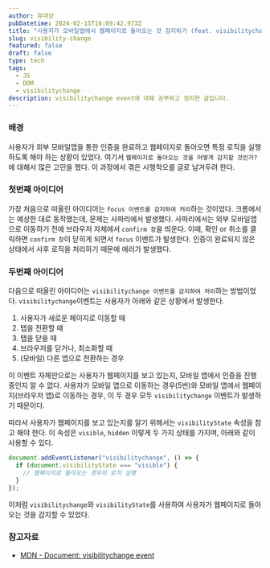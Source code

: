 ```yaml
---
author: 유대상
pubDatetime: 2024-02-15T16:09:42.973Z
title: "사용자가 모바일앱에서 웹페이지로 돌아오는 것 감지하기 (feat. visibilitychange)"
slug: visibility-change
featured: false
draft: false
type: tech
tags:
  - JS
  - DOM
  - visibilitychange
description: visibilitychange event에 대해 공부하고 정리한 글입니다.
---
```


### 배경

사용자가 외부 모바일앱을 통한 인증을 완료하고 웹페이지로 돌아오면 특정 로직을 실행하도록 해야 하는 상황이 있었다.
여기서 `웹페이지로 돌아오는 것을 어떻게 감지할 것인가?`에 대해서 많은 고민을 했다. 이 과정에서 겪은 시행착오를 글로 남겨두려 한다.

### 첫번째 아이디어

가장 처음으로 떠올린 아이디어는 `focus 이벤트를 감지하여 처리`하는 것이었다. 크롬에서는 예상한 대로 동작했는데, 문제는 사파리에서 발생했다.
사파리에서는 외부 모바일앱으로 이동하기 전에 브라우저 자체에서 `confirm 창`을 띄운다.
이때, 확인 or 취소를 클릭하면 `confirm 창`이 닫히게 되면서 `focus` 이벤트가 발생한다.
인증이 완료되지 않은 상태에서 사후 로직을 처리하기 때문에 에러가 발생했다.

### 두번째 아이디어

다음으로 떠올린 아이디어는 `visibilitychange 이벤트를 감지하여 처리`하는 방법이었다.
`visibilitychange`이벤트는 사용자가 아래와 같은 상황에서 발생한다.

1. 사용자가 새로운 페이지로 이동할 때
2. 탭을 전환할 때
3. 탭을 닫을 때
4. 브라우저를 닫거나, 최소화할 때
5. (모바일) 다른 앱으로 전환하는 경우

이 이벤트 자체만으로는 사용자가 웹페이지를 보고 있는지, 모바일 앱에서 인증을 진행 중인지 알 수 없다.
사용자가 모바일 앱으로 이동하는 경우(5번)와 모바일 앱에서 웹페이지(브라우저 앱)로 이동하는 경우,
이 두 경우 모두 `visibilitychange` 이벤트가 발생하기 때문이다.

따라서 사용자가 웹페이지를 보고 있는지를 알기 위해서는 `visibilityState` 속성을 참고 해야 한다.
이 속성은 `visible`, `hidden` 이렇게 두 가지 상태를 가지며, 아래와 같이 사용할 수 있다.

```js
document.addEventListener("visibilitychange", () => {
  if (document.visibilityState === "visible") {
    // 웹페이지로 돌아오는 경우의 로직 실행
  }
});
```

이처럼 `visibilitychange`와 `visibilityState`를 사용하여 사용자가 웹페이지로 돌아오는 것을 감지할 수 있었다.

### 참고자료

- [MDN - Document: visibilitychange event](https://developer.mozilla.org/en-US/docs/Web/API/Document/visibilitychange_event)
